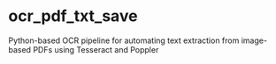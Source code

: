 # ocr_pdf_txt_save
Python-based OCR pipeline for automating text extraction from image-based PDFs using Tesseract and Poppler
